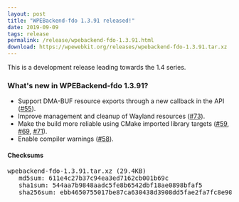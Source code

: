 ```yaml
---
layout: post
title: "WPEBackend-fdo 1.3.91 released!"
date: 2019-09-09
tags: release
permalink: /release/wpebackend-fdo-1.3.91.html
download: https://wpewebkit.org/releases/wpebackend-fdo-1.3.91.tar.xz
---
```


This is a development release leading towards the 1.4 series.

### What's new in WPEBackend-fdo 1.3.91?

- Support DMA-BUF resource exports through a new callback in the API
  ([#55](https://github.com/Igalia/WPEBackend-fdo/pull/55)).
- Improve management and cleanup of Wayland resources ([#73](https://github.com/Igalia/WPEBackend-fdo/pull/73)).
- Make the build more reliable using CMake imported library targets ([#59](https://github.com/Igalia/WPEBackend-fdo/pull/59),
  [#69](https://github.com/Igalia/WPEBackend-fdo/pull/69), [#71](https://github.com/Igalia/WPEBackend-fdo/pull/71)).
- Enable compiler warnings ([#58](https://github.com/Igalia/WPEBackend-fdo/pull/58)).

#### Checksums

<pre>
wpebackend-fdo-1.3.91.tar.xz (29.4KB)
   md5sum: 611e4c27b37c94ea3ed7162cb001b69c
   sha1sum: 544aa7b9848aadc5fe8b6542dbf18ae0898bfaf5
   sha256sum: ebb4650755017be87ca630438d3908dd5fae2fa7fc8e90b0f70acd1ec0b015e2
</pre>
